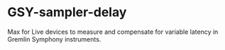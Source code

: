 # GSY-sampler-delay
Max for Live devices to measure and compensate for variable latency in Gremlin Symphony instruments.
